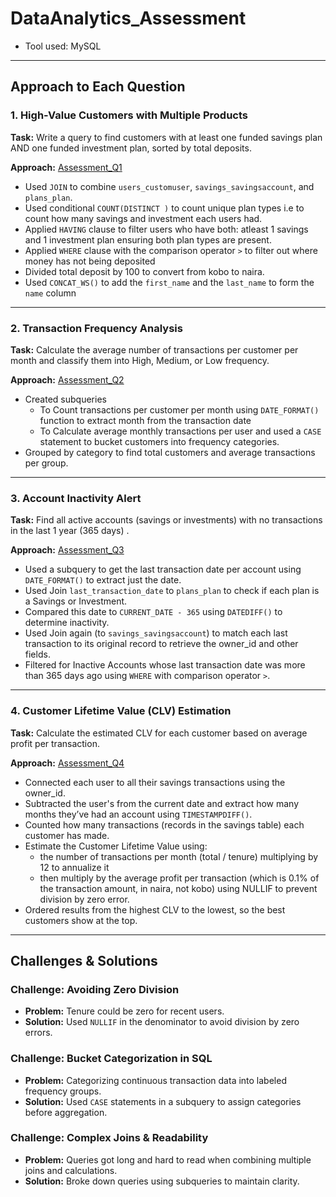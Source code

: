 # DataAnalytics_Assessment

- Tool used: MySQL
---

## Approach to Each Question

### 1. **High-Value Customers with Multiple Products**
**Task:** Write a query to find customers with at least one funded savings plan AND one funded investment plan, sorted by total deposits.

**Approach:**
[Assessment_Q1](Assessment_Q1.sql)
- Used `JOIN` to combine `users_customuser`, `savings_savingsaccount`, and `plans_plan`.
- Used conditional `COUNT(DISTINCT )` to count unique plan types i.e to count how many savings and investment each users had.
- Applied `HAVING` clause to filter users who have both: atleast 1 savings and 1 investment plan ensuring both plan types are present.
- Applied `WHERE` clause with the comparison operator `>` to filter out where money has not being deposited
- Divided total deposit by 100 to convert from kobo to naira.
- Used `CONCAT_WS()` to add the `first_name` and the `last_name` to form the `name` column
---

### 2. **Transaction Frequency Analysis**
**Task:** Calculate the average number of transactions per customer per month and classify them into High, Medium, or Low frequency.

**Approach:**
[Assessment_Q2](Assessment_Q2.sql)
- Created subqueries
  - To Count transactions per customer per month using `DATE_FORMAT()` function to extract month from the transaction date
  - To Calculate average monthly transactions per user and used a `CASE` statement to bucket customers into frequency categories.
- Grouped by category to find total customers and average transactions per group.
---

### 3. **Account Inactivity Alert**
**Task:** Find all active accounts (savings or investments) with no transactions in the last 1 year (365 days) .

**Approach:**
[Assessment_Q3](Assessment_Q3.sql)
- Used a subquery to get the last transaction date per account using `DATE_FORMAT()` to extract just the date.
- Used Join `last_transaction_date` to `plans_plan` to check if each plan is a Savings or Investment.
- Compared this date to `CURRENT_DATE - 365` using `DATEDIFF()` to determine inactivity.
- Used Join again (to `savings_savingsaccount`) to match each last transaction to its original record to retrieve the owner_id and other fields.
- Filtered for Inactive Accounts whose last transaction date was more than 365 days ago using `WHERE` with comparison operator `>`.

---

### 4. **Customer Lifetime Value (CLV) Estimation**
**Task:** Calculate the estimated CLV for each customer based on average profit per transaction.

**Approach:**
[Assessment_Q4](Assessment_Q4.sql)
- Connected each user to all their savings transactions using the owner_id.
- Subtracted the user's from the current date and extract how many months they’ve had an account using `TIMESTAMPDIFF()`.
- Counted how many transactions (records in the savings table) each customer has made.
- Estimate the Customer Lifetime Value using:
  - the number of transactions per month (total / tenure) multiplying by 12 to annualize it
  - then multiply by the average profit per transaction (which is 0.1% of the transaction amount, in naira, not kobo) using NULLIF to prevent division by zero error.
- Ordered results from the highest CLV to the lowest, so the best customers show at the top.

---

## Challenges & Solutions

### Challenge: Avoiding Zero Division
- **Problem:** Tenure could be zero for recent users.
- **Solution:** Used `NULLIF` in the denominator to avoid division by zero errors.

### Challenge: Bucket Categorization in SQL
- **Problem:** Categorizing continuous transaction data into labeled frequency groups.
- **Solution:** Used `CASE` statements in a subquery to assign categories before aggregation.

### Challenge: Complex Joins & Readability
- **Problem:** Queries got long and hard to read when combining multiple joins and calculations.
- **Solution:** Broke down queries using subqueries to maintain clarity.
